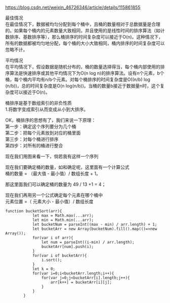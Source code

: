 https://blog.csdn.net/weixin_46726346/article/details/115861855    

 
最佳情况   
在最佳情况下，数据被均匀分配到每个桶中，且桶的数量相对于总数据量是合理的。如果每个桶内的元素数量大致相同，并且使用的是线性时间的排序算法（如计数排序、基数排序等），那么桶排序的时间复杂度可以接近于O(n)。这种情况下，所有的数据都被均匀地分配，每个桶的大小大致相同，桶内排序的时间复杂度可以忽略不计。   

平均情况      
在平均情况下，假设数据是随机分布的，桶的数量选择得当，每个桶内部使用的排序算法是快速排序或其他平均情况下为O(n log n)的排序算法。设有n个元素，b个桶，每个桶内平均有n/b个元素。对每个桶排序的时间复杂度是O((n/b) log (n/b))，总的时间复杂度是O(n log(n/b))。当桶的数量b接近于数据量n时，这个复杂度可以接近于O(n)。   

桶排序是基于数组索引的非负性质        
1.将数字变成索引从而变成从小到大排序。     

OK，桶排序的思想有了，我们来说一下原理：   
第一步：确定这个序列要分为几个桶   
第二步：把每个元素放到对应的桶里面   
第三步：对每个桶进行排序    
第四步：对所有的桶进行整合   

现在我们用图来看一下，倘若我有这样一个序列      


现在我们要确定桶的数量，如和确定呢，这里面有一个计算公式    
桶的数量 = （最大值 - 最小值）/ 数组长度 + 1。    

那这里面我们可以确定桶的数量为 49 / 13 +1 = 4；    

现在我们再用另一个公式确定每个元素在哪个桶中    
元素位置 =（ 元素大小 - 最小值）/ 数组长度    

```code
function bucketSort(arr){
            let max = Math.max(...arr);
            let min = Math.min(...arr);
            let bucketNum = parseInt((max - min) / arr.length) + 1;
            let bucketArr = new Array(bucketNum).fill().map(()=>new Array());
            for(var i of arr){
                let num = parseInt((i-min) / arr.length);
                bucketArr[num].push(i);
            }
            for(var i of bucketArr){
                i.sort();
            }
            let k = 0;
            for(var i=0;i<bucketArr.length;i++){
                for(var j=0;j<bucketArr[i].length;j++){
                    arr[k++] = bucketArr[i][j];
                }
            }
        }
```
